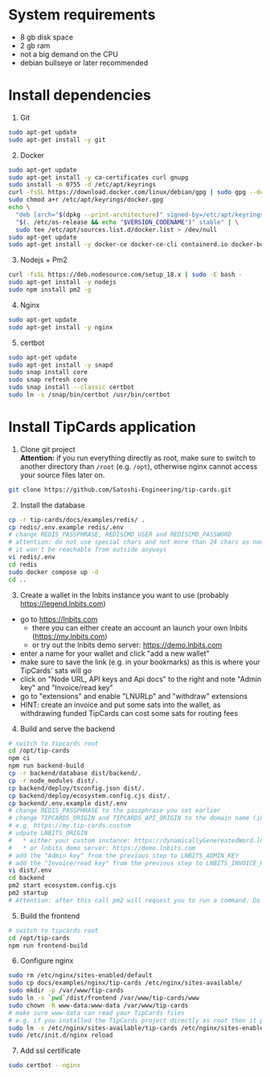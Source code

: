 # System requirements
- 8 gb disk space
- 2 gb ram
- not a big demand on the CPU
- debian bullseye or later recommended

# Install dependencies

1. Git
```bash
sudo apt-get update
sudo apt-get install -y git
```

2. Docker
```bash
sudo apt-get update
sudo apt-get install -y ca-certificates curl gnupg
sudo install -m 0755 -d /etc/apt/keyrings
curl -fsSL https://download.docker.com/linux/debian/gpg | sudo gpg --dearmor -o /etc/apt/keyrings/docker.gpg
sudo chmod a+r /etc/apt/keyrings/docker.gpg
echo \
  "deb [arch="$(dpkg --print-architecture)" signed-by=/etc/apt/keyrings/docker.gpg] https://download.docker.com/linux/debian \
  "$(. /etc/os-release && echo "$VERSION_CODENAME")" stable" | \
  sudo tee /etc/apt/sources.list.d/docker.list > /dev/null
sudo apt-get update
sudo apt-get install -y docker-ce docker-ce-cli containerd.io docker-buildx-plugin docker-compose-plugin
```

3. Nodejs + Pm2
```bash
curl -fsSL https://deb.nodesource.com/setup_18.x | sudo -E bash -
sudo apt-get install -y nodejs
sudo npm install pm2 -g
```

4. Nginx
```bash
sudo apt-get update
sudo apt-get install -y nginx
```

5. certbot
```bash
sudo apt-get update
sudo apt-get install -y snapd
sudo snap install core
sudo snap refresh core
sudo snap install --classic certbot
sudo ln -s /snap/bin/certbot /usr/bin/certbot
```

# Install TipCards application

1. Clone git project  
**Attention:** if you run everything directly as root, make sure to switch to another directory than `/root` (e.g. `/opt`), otherwise nginx cannot access your source files later on.
```bash
git clone https://github.com/Satoshi-Engineering/tip-cards.git
```

2. Install the database
```bash
cp -r tip-cards/docs/examples/redis/ .
cp redis/.env.example redis/.env
# change REDIS_PASSPHRASE, REDISCMD_USER and REDISCMD_PASSWORD
# attention: do not use special chars and not more than 24 chars as nodejs redis client cannot handle it
# it won't be reachable from outside anyways
vi redis/.env
cd redis
sudo docker compose up -d
cd ..
```

3. Create a wallet in the lnbits instance you want to use (probably https://legend.lnbits.com)
  * go to https://lnbits.com
    * there you can either create an account an launch your own lnbits (https://my.lnbits.com)
    * or try out the lnbits demo server: https://demo.lnbits.com
  * enter a name for your wallet and click "add a new wallet"
  * make sure to save the link (e.g. in your bookmarks) as this is where your TipCards' sats will go
  * click on "Node URL, API keys and Api docs" to the right and note "Admin key" and "Invoice/read key"
  * go to "extensions" and enable "LNURLp" and "withdraw" extensions
  * HINT: create an invoice and put some sats into the wallet, as withdrawing funded TipCards can cost some sats for routing fees

4. Build and serve the backend
```bash
# switch to tipcards root
cd /opt/tip-cards
npm ci
npm run backend-build
cp -r backend/database dist/backend/.
cp -r node_modules dist/.
cp backend/deploy/tsconfig.json dist/.
cp backend/deploy/ecosystem.config.cjs dist/.
cp backend/.env.example dist/.env
# change REDIS_PASSPHRASE to the passphrase you set earlier
# change TIPCARDS_ORIGIN and TIPCARDS_API_ORIGIN to the domain name (including protocol) that your tip-cards instance will run at
# e.g. https://my.tip-cards.custom
# udpate LNBITS_ORIGIN
#   * either your custom instance: https://dynamicallyGenereatedWord.lnbits.com/
#   * or lnbits demo server: https://demo.lnbits.com
# add the "Admin key" from the previous step to LNBITS_ADMIN_KEY
# add the "Invoice/read key" from the previous step to LNBITS_INVOICE_READ_KEY
vi dist/.env
cd backend
pm2 start ecosystem.config.cjs
pm2 startup
# Attention: after this call pm2 will request you to run a command. Do not forget to copy+paste it to the command line and run it!
```

5. Build the frontend
```bash
# switch to tipcards root
cd /opt/tip-cards
npm run frontend-build
```

6. Configure nginx
```bash
sudo rm /etc/nginx/sites-enabled/default
sudo cp docs/examples/nginx/tip-cards /etc/nginx/sites-available/
sudo mkdir -p /var/www/tip-cards
sudo ln -s `pwd`/dist/frontend /var/www/tip-cards/www
sudo chown -R www-data:www-data /var/www/tip-cards
# make sure www-data can read your TipCards files
# e.g. if you installed the TipCards project directly as root then it probably cannot access /root/tip-cards
sudo ln -s /etc/nginx/sites-available/tip-cards /etc/nginx/sites-enabled/tip-cards
sudo /etc/init.d/nginx reload
```

7. Add ssl certificate
```bash
sudo certbot --nginx
```
